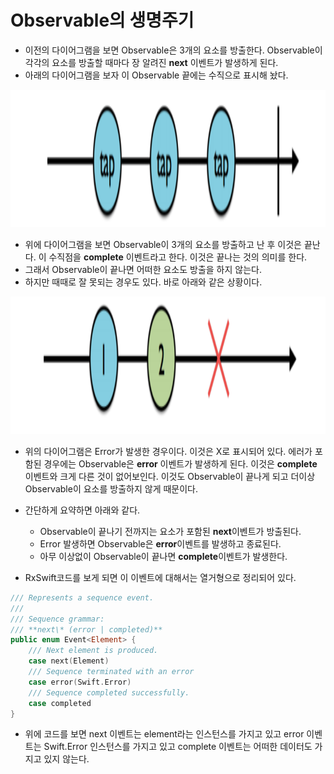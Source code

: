 # Observable의 생명주기

- 이전의 다이어그램을 보면 Observable은 3개의 요소를 방출한다. Observable이 각각의 요소를 방출할 때마다 장 알려진 **next** 이벤트가 발생하게 된다.
- 아래의 다이어그램을 보자 이 Observable 끝에는 수직으로 표시해 놨다.

<img src="https://github.com/simajune/RxSwift/blob/master/Documents/Ch2-2/1.png?raw=true" height="220px"/>

- 위에 다이어그램을 보면 Observable이 3개의 요소를 방출하고 난 후 이것은 끝난다. 이 수직점을 **complete** 이벤트라고 한다. 이것은 끝나는 것의 의미를 한다.
- 그래서 Observable이 끝나면 어떠한 요소도 방출을 하지 않는다.
- 하지만 때때로 잘 못되는 경우도 있다. 바로 아래와 같은 상황이다.

<img src="https://github.com/simajune/RxSwift/blob/master/Documents/Ch2-2/2.png?raw=true" height="220px"/>

- 위의 다이어그램은 Error가 발생한 경우이다. 이것은 X로 표시되어 있다. 에러가 포함된 경우에는 Observable은 **error** 이벤트가 발생하게 된다. 이것은 **complete** 이벤트와 크게 다른 것이  없어보인다. 이것도 Observable이 끝나게 되고 더이상 Observable이 요소를 방출하지 않게 때문이다.
- 간단하게 요약하면 아래와 같다.

  - Observable이 끝나기 전까지는 요소가 포함된 **next**이벤트가 방출된다.
  - Error 발생하면 Observable은 **error**이벤트를 발생하고 종료된다.
  - 아무 이상없이 Observable이 끝나면 **complete**이벤트가 발생한다.

- RxSwift코드를 보게 되면 이 이벤트에 대해서는 열거형으로 정리되어 있다.

```swift
/// Represents a sequence event. 
/// 
/// Sequence grammar: 
/// **next\* (error | completed)** 
public enum Event<Element> { 
	/// Next element is produced. 
	case next(Element) 
	/// Sequence terminated with an error
	case error(Swift.Error)
    /// Sequence completed successfully. 
	case completed
}
```

- 위에 코드를 보면 next 이벤트는 element라는 인스턴스를 가지고 있고 error 이벤트는 Swift.Error 인스턴스를 가지고 있고 complete 이벤트는 어떠한 데이터도 가지고 있지 않는다.